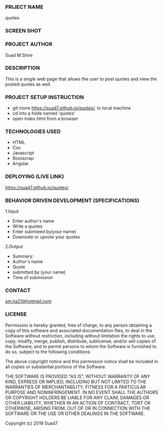 ### PRIJECT NAME
quotes
### SCREEN SHOT

### PROJECT AUTHOR
Suad M.Shire
### DESCRIPTION
This is a single web page that allows the user to post quotes and view the posted quotes as well.
### PROJECT SETUP INSTRUCTION
- git clone https://suad7.github.io/quotes/. to local machine
- cd into a folde named 'quotes'
- open index.html from a browser
### TECHNOLOGIES USED
- HTML
- Css
- Javascript
- Bootscrap
- Angular
### DEPLOYING (LIVE LINK)
https://suad7.github.io/quotes/.
### BEHAVIOR DRIVEN DEVELOPMENT (SPECIFICATIONS)
1.Input
- Enter author's name
- Write a quotes
- Enter submieed by(your name)
- Downvote or upvote your quotes

2.Output
- Summary:
- Author's name
- Quote 
- submitted by (your name)
- Time of submission
### CONTACT 
sm.ha21@hotmail.com
### LICENSE 
Permission is hereby granted, free of charge, to any person obtaining a copy of this software and associated documentation files, to deal in the Software without restriction, including without limitation the rights to use, copy, modify, merge, publish, distribute, sublicense, and/or sell copies of the Software, and to permit persons to whom the Software is furnished to do so, subject to the following conditions:

The above copyright notice and this permission notice shall be included in all copies or substantial portions of the Software.

THE SOFTWARE IS PROVIDED "AS IS", WITHOUT WARRANTY OF ANY KIND, EXPRESS OR IMPLIED, INCLUDING BUT NOT LIMITED TO THE WARRANTIES OF MERCHANTABILITY, FITNESS FOR A PARTICULAR PURPOSE AND NONINFRINGEMENT. IN NO EVENT SHALL THE AUTHORS OR COPYRIGHT HOLDERS BE LIABLE FOR ANY CLAIM, DAMAGES OR OTHER LIABILITY, WHETHER IN AN ACTION OF CONTRACT, TORT OR OTHERWISE, ARISING FROM, OUT OF OR IN CONNECTION WITH THE SOFTWARE OR THE USE OR OTHER DEALINGS IN THE SOFTWARE.

Copyright (c) 2019 Suad7